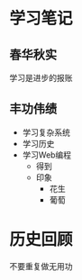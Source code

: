 # 学习笔记

## 春华秋实

学习是进步的报账

## 丰功伟绩

- 学习复杂系统
- 学习历史
- 学习Web编程
  	- 得到
   - 印象
     	* 花生
     	* 葡萄

# 历史回顾
不要重复做无用功


